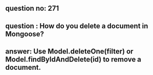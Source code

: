 
      
## question no: 271

## question : How do you delete a document in Mongoose?

## answer: Use Model.deleteOne(filter) or Model.findByIdAndDelete(id) to remove a document.
      